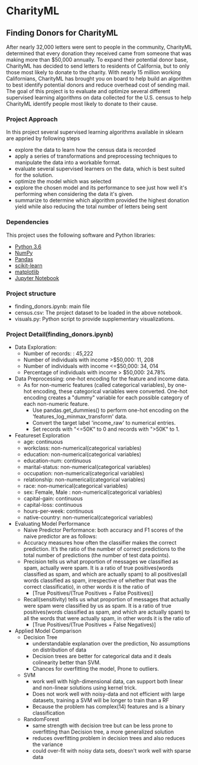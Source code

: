 # CharityML
## Finding Donors for CharityML
After nearly 32,000 letters were sent to people in the community, CharityML determined that every donation they received came from someone that was making more than $50,000 annually. To expand their potential donor base, CharityML has decided to send letters to residents of California, but to only those most likely to donate to the charity. With nearly 15 million working Californians, CharityML has brought you on board to help build an algorithm to best identify potential donors and reduce overhead cost of sending mail. The goal of this project is to evaluate and optimize several different supervised learning algorithms on data collected for the U.S. census to help CharityML identify people most likely to donate to their cause. 

### Project Approach 
In this project several supervised learning algorithms available in sklearn are appried by following steps
- explore the data to learn how the census data is recorded
- apply a series of transformations and preprocessing techniques to manipulate the data into a workable format. 
- evaluate several supervised learners on the data, which is best suited for the solution. 
- optimize the model which was selected 
- explore the chosen model and its performance to see just how well it's performing when considering the data it's given.
- summarize to determine which algorithm provided the highest donation yield while also reducing the total number of letters being sent

### Dependencies
This project uses the following software and Python libraries:
- [Python 3.6](https://www.python.org/download/releases/3.6/)
- [NumPy](http://www.numpy.org/)
- [Pandas](http://pandas.pydata.org/)
- [scikit-learn](http://scikit-learn.org/stable/)
- [matplotlib](http://matplotlib.org/)
- [Jupyter Notebook](http://ipython.org/notebook.html)

### Project structure
- finding_donors.ipynb: main file 
- census.csv: The project dataset to be loaded in the above notebook.
- visuals.py: Python script to provide supplementary visualizations.

### Project Detail(finding_donors.ipynb)
- Data Exploration: 
    - Number of records: : 45,222
    - Number of individuals with income >$50,000: 11, 208
    - Number of individuals with income <=$50,000: 34, 014
    - Percentage of individuals with income > $50,000: 24.78%
- Data Preprocessing: one-hot encoding for the feature and income data.
    - As for non-numeric features (called categorical variables), by one-hot encoding, these categorical variables were converted. One-hot encoding creates a "dummy" variable for each possible category of each non-numeric feature. 
        - Use pandas.get_dummies() to perform one-hot encoding on the 'features_log_minmax_transform' data.
        - Convert the target label 'income_raw' to numerical entries.
        - Set records with "<=50K" to 0 and records with ">50K" to 1.
- Featureset Exploration
    - age: continuous
    - workclass: non-numerical(categorical variables) 
    - education: non-numerical(categorical variables) 
    - education-num: continuous
    - marital-status: non-numerical(categorical variables) 
    - occupation: non-numerical(categorical variables) 
    - relationship: non-numerical(categorical variables) 
    - race: non-numerical(categorical variables) 
    - sex: Female, Male : non-numerical(categorical variables) 
    - capital-gain: continuous
    - capital-loss: continuous
    - hours-per-week: continuous
    - native-country: non-numerical(categorical variables) 
- Evaluating Model Performance
    - Naive Predictor Performance: both accuracy and F1 scores of the naive predictor are as follows:
    - Accuracy measures how often the classifier makes the correct prediction. It’s the ratio of the number of correct predictions to the total number of predictions (the number of test data points).
    - Precision tells us what proportion of messages we classified as spam, actually were spam. It is a ratio of true positives(words classified as spam, and which are actually spam) to all positives(all words classified as spam, irrespective of whether that was the correct classificatio), in other words it is the ratio of
        - [True Positives/(True Positives + False Positives)]
    - Recall(sensitivity) tells us what proportion of messages that actually were spam were classified by us as spam. It is a ratio of true positives(words classified as spam, and which are actually spam) to all the words that were actually spam, in other words it is the ratio of
        - [True Positives/(True Positives + False Negatives)]
- Applied Model Comparison
    - Decision Tree
        - understandable explanation over the prediction, No assumptions on distribution of data
        - Decision trees are better for categorical data and it deals colinearity better than SVM.
        - Chances for overfitting the model, Prone to outliers.
    - SVM
        - work well with high-dimensional data, can support both linear and non-linear solutions using kernel trick.
        - Does not work well with noisy-data and not efficient with large datasets, training a SVM will be longer to train than a RF
        - Because the problem has complex(14) features and is a binary classification
    - RandomForest
        - same strength with decision tree but can be less prone to overfitting than Decision tree, a more generalized solution
        - reduces overfitting problem in decision trees and also reduces the variance
        - could over-fit with noisy data sets, doesn't work well with sparse data
